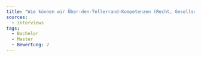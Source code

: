```yaml
---
title: "Wie können wir Über-den-Tellerrand-Kompetenzen (Recht, Gesellschaft, Ethik) besser integrieren?"
sources:
  - interviews
tags:
  - Bachelor
  - Master
  - Bewertung: 2
---
```

